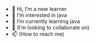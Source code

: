 - 👋 Hi, I’m a new learner
- 👀 I’m interested in java
- 🌱 I’m currently learning java
- 💞️ (I’m looking to collaborate on)  
- 📫 (How to reach me) 

<!---
cainiaoxuexi01/cainiaoxuexi01 is a ✨ special ✨ repository because its `README.md` (this file) appears on your GitHub profile.
You can click the Preview link to take a look at your changes.
--->
